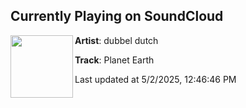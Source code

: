 ## Currently Playing on SoundCloud

[<img align="left" width="100" src="https://i1.sndcdn.com/artworks-Tn7yKesJb5GdriUn-kzSm1Q-t500x500.png">](https://soundcloud.com/dubbeldutch/planet-earth-4)

**Artist**: dubbel dutch 

**Track**: Planet Earth

Last updated at 5/2/2025, 12:46:46 PM
